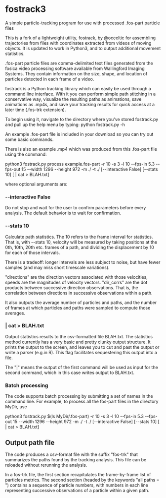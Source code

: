 # fostrack3

A simple particle-tracking program for use with processed .fos-part particle files

This is a fork of a lightweight utility, fostrack, by @occeltic for assembling trajectories from files with coordinates extracted from videos of moving objects. It is updated to work in Python3, and to output additional movement statistics.

.fos-part particle files are comma-delimited text files generated from the fosica video processing software available from Wallingford Imaging Systems. They contain information on the size, shape, and location of particles detected in each frame of a video.

fostrack is a Python tracking library which can easily be used through a command line interface. With it you can perform simple path stitching in a conservative way, visualize the resulting paths as animations, save animations as .mp4s, and save your tracking results for quick access at a later time (.fos-trk extension).

To begin using it, navigate to the directory where you've stored fostrack.py and pull up the help menu by typing:
python fostrack.py -h

An example .fos-part file is included in your download so you can try out some basic commands. 

There is also an example .mp4 which was produced from this .fos-part file using the command:

python3 fostrack.py process example.fos-part -r 10 -s 3 -l 10 --fps-in 5.3 --fps-out 15 --width 1296 --height 972 -m ./ -t ./ [--interactive False] [--stats 10] [ | cat > BLAH.txt]

where optional arguments are:

### --interactive False

Do not stop and wait for the user to confirm parameters before every analysis. The default behavior is to wait for confirmation.

### --stats 10
Calculate path statistics. The 10 refers to the frame interval for statistics. That is, with --stats 10, velocity will be measured by taking positions at the 0th, 10th, 20th etc. frames of a path, and dividing the displacement by 10 for each of those intervals.

There is a tradeoff: longer intervals are less subject to noise, but have fewer samples (and may miss short timescale variations).

"directions" are the direction vectors associated with those velocities, speeds are the magnitudes of velocity vectors. "dir_corrs" are the dot products between successive direction observations. That is, the correlation between directions in successive observations within a path.

It also outputs the average number of particles and paths, and the number of frames at which particles and paths were sampled to compute those averages.


### | cat > BLAH.txt

Output statistics results to the csv-formatted file BLAH.txt. The statistics method currently has a very basic and pretty clunky output structure. It prints the output to the screen, and leaves you to cut and past the output or write a parser (e.g.in R). This flag facilitates sequestering this output into a file.

The "|" means the output of the first command will be used as input for the second command, which in this case writes output to BLAH.txt.

### Batch processing

The code supports batch processing by submitting a set of names in the command line. For example, to process all the fos-part files in the directory MyDir, use

python3 fostrack.py $(ls MyDir/.fos-part) -r 10 -s 3 -l 10 --fps-in 5.3 --fps-out 15 --width 1296 --height 972 -m ./ -t ./ [--interactive False] [--stats 10] [ | cat > BLAH.txt]

## Output path file
The code produces a csv-format file with the suffix "fos-trk" that summarizes the paths found by the tracking analysis. This file can be reloaded without rerunning the analysis.

In a fos-trk file, the first section recapitulates the frame-by-frame list of particles metrics. The second section (headed by the keywords "all paths = ") contains a sequence of particle numbers, with numbers in each line representing successive observations of a particle within a given path.

